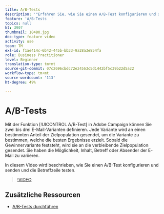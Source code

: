 ```yaml
---
title: A/B-Tests
description: '"Erfahren Sie, wie Sie einen A/B-Test konfigurieren und senden, der die Betreffzeile testet. "'
feature: 'A/B-Tests  '
topics: null
kt: 3907
thumbnail: 18480.jpg
doc-type: feature video
activity: use
team: TM
exl-id: f1ae414c-6b42-445b-bb33-9a28a3e854fa
role: Business Practitioner
level: Beginner
translation-type: tm+mt
source-git-commit: 07c2696cbdc72e24563c5d1442bf5c39b22d5a22
workflow-type: tm+mt
source-wordcount: '113'
ht-degree: 49%

---
```


# A/B-Tests

Mit der Funktion [!UICONTROL A/B-Test] in Adobe Campaign können Sie zwei bis drei E-Mail-Varianten definieren. Jede Variante wird an einen bestimmten Anteil der Zielpopulation gesendet, um die Variante zu bestimmen, welche die besten Ergebnisse erzielt. Sobald die Gewinnervariante feststeht, wird sie an die verbleibende Zielpopulation gesendet. Sie haben die Möglichkeit, Inhalt, Betreff oder Absender der E-Mail zu variieren.

In diesem Video wird beschrieben, wie Sie einen A/B-Test konfigurieren und senden und die Betreffzeile testen.

>[!VIDEO](https://video.tv.adobe.com/v/18480?quality=12)

## Zusätzliche Ressourcen

* [A/B-Tests durchführen](https://docs.adobe.com/help/en/campaign-standard/using/communication-channels/email-messages/designing-an-a-b-test-email.html)
